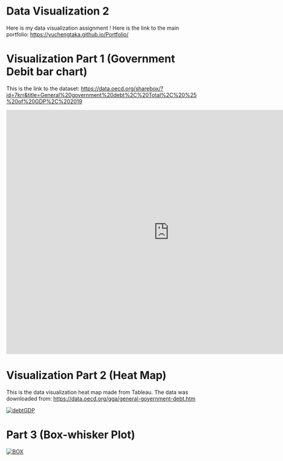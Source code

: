 # Data Visualization 2
Here is my data visualization assignment !
Here is the link to the main portfolio: https://yuchengtaka.github.io/Portfolio/
# Visualization Part 1 (Government Debit bar chart)
This is the link to the dataset: https://data.oecd.org/sharebox/?id=7krr&title=General%20government%20debt%2C%20Total%2C%20%25%20of%20GDP%2C%202019
<iframe src="https://data.oecd.org/chart/7krr" width="860" height="645" style="border: 0" mozallowfullscreen="true" webkitallowfullscreen="true" allowfullscreen="true"><a href="https://data.oecd.org/chart/7krr" target="_blank">OECD Chart: General government debt, Total, % of GDP, 2019</a></iframe>

# Visualization Part 2 (Heat Map)
This is the data visualization heat map made from Tableau. The data was downloaded from: https://data.oecd.org/gga/general-government-debt.htm
<div class='tableauPlaceholder' id='viz1706580634848' style='position: relative'><noscript><a href='#'><img alt='debtGDP ' src='https:&#47;&#47;public.tableau.com&#47;static&#47;images&#47;20&#47;2019debtGDP&#47;debtGDP&#47;1_rss.png' style='border: none' /></a></noscript><object class='tableauViz'  style='display:none;'><param name='host_url' value='https%3A%2F%2Fpublic.tableau.com%2F' /> <param name='embed_code_version' value='3' /> <param name='site_root' value='' /><param name='name' value='2019debtGDP&#47;debtGDP' /><param name='tabs' value='no' /><param name='toolbar' value='yes' /><param name='static_image' value='https:&#47;&#47;public.tableau.com&#47;static&#47;images&#47;20&#47;2019debtGDP&#47;debtGDP&#47;1.png' /> <param name='animate_transition' value='yes' /><param name='display_static_image' value='yes' /><param name='display_spinner' value='yes' /><param name='display_overlay' value='yes' /><param name='display_count' value='yes' /><param name='language' value='en-US' /><param name='filter' value='publish=yes' /></object></div>            <script type='text/javascript'>                    
  var divElement = document.getElementById('viz1706580634848');                    
  var vizElement = divElement.getElementsByTagName('object')[0];                    
  vizElement.style.width='100%';vizElement.style.height=(divElement.offsetWidth*0.75)+'px';                    
  var scriptElement = document.createElement('script');                    
  scriptElement.src = 'https://public.tableau.com/javascripts/api/viz_v1.js';                    
  vizElement.parentNode.insertBefore(scriptElement, vizElement);                
</script>

# Part 3 (Box-whisker Plot)
<div class='tableauPlaceholder' id='viz1706582772279' style='position: relative'><noscript><a href='#'><img alt='BOX ' src='https:&#47;&#47;public.tableau.com&#47;static&#47;images&#47;Pa&#47;Part3DebtGDP&#47;BOX&#47;1_rss.png' style='border: none' /></a></noscript><object class='tableauViz'  style='display:none;'><param name='host_url' value='https%3A%2F%2Fpublic.tableau.com%2F' /> <param name='embed_code_version' value='3' /> <param name='site_root' value='' /><param name='name' value='Part3DebtGDP&#47;BOX' /><param name='tabs' value='no' /><param name='toolbar' value='yes' /><param name='static_image' value='https:&#47;&#47;public.tableau.com&#47;static&#47;images&#47;Pa&#47;Part3DebtGDP&#47;BOX&#47;1.png' /> <param name='animate_transition' value='yes' /><param name='display_static_image' value='yes' /><param name='display_spinner' value='yes' /><param name='display_overlay' value='yes' /><param name='display_count' value='yes' /><param name='language' value='en-US' /><param name='filter' value='publish=yes' /></object></div>            <script type='text/javascript'>                    
  var divElement = document.getElementById('viz1706582772279');                    
  var vizElement = divElement.getElementsByTagName('object')[0];                    
  vizElement.style.width='100%';vizElement.style.height=(divElement.offsetWidth*0.75)+'px';                    
  var scriptElement = document.createElement('script');                    
  scriptElement.src = 'https://public.tableau.com/javascripts/api/viz_v1.js';                    
  vizElement.parentNode.insertBefore(scriptElement, vizElement);                
</script>
